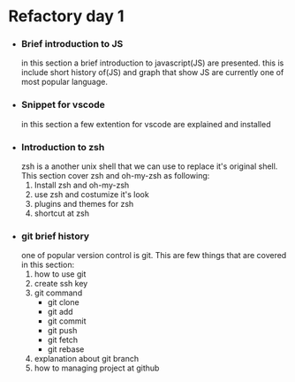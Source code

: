 # Refactory day 1

* ### Brief introduction to JS
  in this section a brief introduction to javascript(JS) are presented. this is include short history of(JS) and graph that show JS are currently one of most popular language.
* ### Snippet for vscode
  in this section a few extention for vscode are explained and installed
* ### Introduction to zsh
  zsh is a another unix shell that we can use to replace it's original shell. This section cover zsh and oh-my-zsh as following: 
  1. Install zsh and oh-my-zsh
  2. use zsh and costumize it's look
  3. plugins and themes for zsh
  4. shortcut at zsh
* ### git brief history
  one of popular version control is git. This are few things that are covered in this section:
  1. how to use git
  2. create ssh key
  3. git command
     - git clone
     - git add
     - git commit
     - git push
     - git fetch
     - git rebase
  4. explanation about git branch
  5. how to managing project at github